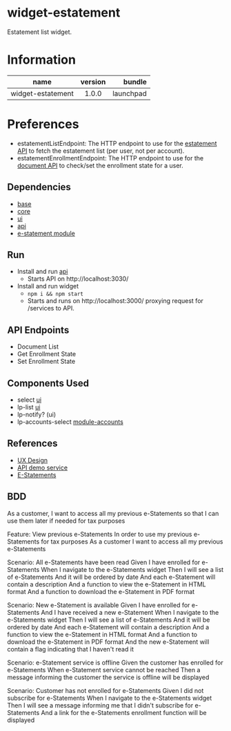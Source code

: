 # widget-estatement
Estatement list widget.

# Information
| name                   | version       | bundle     |
| -----------------------|:-------------:| ----------:|
| widget-estatement      | 1.0.0         | launchpad  |

# Preferences
* estatementListEndpoint: The HTTP endpoint to use for the
  [estatement API](http://stash.backbase.com:7990/projects/lpm/repos/module-estatements/browse/) to
  fetch the estatement list (per user, not per account).
* estatementEnrollmentEndpoint: The HTTP endpoint to use for the 
  [document API](http://stash.backbase.com:7990/projects/lpm/repos/module-estatements/browse/) to 
  check/set the enrollment state for a user.

## Dependencies
* [base](http://stash.backbase.com:7990/projects/lpm/repos/foundation-base/browse/)
* [core](http://stash.backbase.com:7990/projects/lpm/repos/foundation-core/browse/)
* [ui](http://stash.backbase.com:7990/projects/lpm/repos/ui/browse/)
* [api](http://stash.backbase.com:7990/projects/lp/repos/api/browse/)
* [e-statement module](http://stash.backbase.com:7990/projects/lpm/repos/module-estatements/browse/)

## Run
* Install and run [api](http://stash.backbase.com:7990/projects/lp/repos/api/browse/)
  - Starts API on http://localhost:3030/
* Install and run widget
  - `npm i && npm start`
  - Starts and runs on http://localhost:3000/ proxying request for /services to API.

## API Endpoints
* Document List
* Get Enrollment State
* Set Enrollment State

## Components Used
* select [ui](http://stash.backbase.com:7990/projects/lpm/repos/ui/browse/)
* lp-list [ui](http://stash.backbase.com:7990/projects/lpm/repos/ui/browse/)
* lp-notify? (ui)
* lp-accounts-select [module-accounts](http://stash.backbase.com:7990/projects/lpm/repos/module-accounts/browse/)

## References

* [UX Design](https://trac.backbase.com/services/Launchpad/export/7952/design/trunk/e-statements/UX/e-statements.pdf)
* [API demo service](http://launchpad.backbase.com:8180/portalserver/services/rest/v1/documents)
* [E-Statements](http://stash.backbase.com:7990/projects/lpm/repos/module-estatements/browse/)

## BDD

As a customer, I want to access all my previous e-Statements so that I can use them later if needed for tax purposes

Feature: View previous e-Statements
  In order to use my previous e-Statements for tax purposes
  As a customer
  I want to access all my previous e-Statements

  Scenario: All e-Statements have been read
    Given I have enrolled for e-Statements
    When I navigate to the e-Statements widget
    Then I will see a list of e-Statements
    And it will be ordered by date
    And each e-Statement will contain a description
    And a function to view the e-Statement in HTML format
    And a function to download the e-Statement in PDF format

  Scenario: New e-Statement is available
    Given I have enrolled for e-Statements
    And I have received a new e-Statement
    When I navigate to the e-Statements widget
    Then I will see a list of e-Statements
    And it will be ordered by date
    And each e-Statement will contain a description
    And a function to view the e-Statement in HTML format
    And a function to download the e-Statement in PDF format
    And the new e-Statement will contain a flag indicating that I haven't read it

  Scenario: e-Statement service is offline
    Given the customer has enrolled for e-Statements
    When e-Statement service cannot be reached
    Then a message informing the customer the service is offline will be displayed

  Scenario: Customer has not enrolled for e-Statements
    Given I did not subscribe for e-Statements
    When I navigate to the e-Statements widget
    Then I will see a message informing me that I didn't subscribe for e-Statements
    And a link for the e-Statements enrollment function will be displayed
